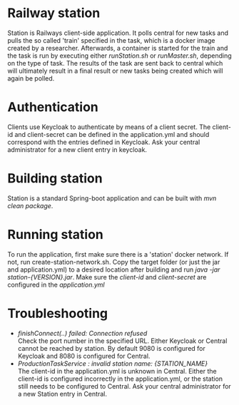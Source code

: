 # Railway station
Station is Railways client-side application. It polls central for new tasks and pulls the so called 'train' specified in the task, which is a docker image created by a researcher. Afterwards, a container is started for the train and the task is run by executing either *runStation.sh* or *runMaster.sh*, depending on the type of task. The results of the task are sent back to central which will ultimately result in a final result or new tasks being created which will again be polled.

# Authentication
Clients use Keycloak to authenticate by means of a client secret. The client-id and client-secret can be defined in the application.yml and should correspond with the entries defined in Keycloak. Ask your central administrator for a new client entry in keycloak.

# Building station
Station is a standard Spring-boot application and can be built with *mvn clean package*.
 
# Running station
To run the application, first make sure there is a 'station' docker network. If not, run create-station-network.sh. Copy the target folder (or just the jar and application.yml) to a desired location after building and run *java -jar station-{VERSION}.jar*. Make sure the *client-id* and *client-secret* are configured in the *application.yml*
 
# Troubleshooting
* *finishConnect(..) failed: Connection refused* \
Check the port number in the specified URL. Either Keycloak or Central cannot be reached by station. By default 9080 is configured for Keycloak and 8080 is configured for Central. 
* *ProductionTaskService    : invalid station name: {STATION_NAME}* \
The client-id in the application.yml is unknown in Central. Either the client-id is configured incorrectly in the application.yml, or the station still needs to be configured to Central. Ask your central administrator for a new Station entry  in Central.